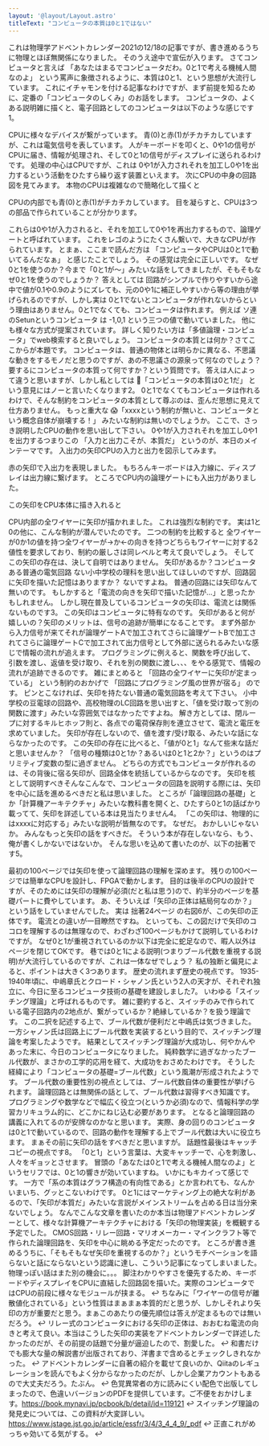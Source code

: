 ```yaml
---
layout: '@layout/Layout.astro'
titleText: "コンピュータの本質は0と1ではない"
---
```

これは物理学アドベントカレンダー2021の12/18の記事ですが、書き進めるうちに物理とほぼ無関係になりました。 そのうえ途中で宣伝が入ります。
さてコンピュータと言えば
「あなたはまるでコンピュータだわ。0と1で考える機械人間なのよ」
という罵声に象徴されるように、本質は0と1、という思想が大流行しています。 これにイチャモンを付ける記事なわけですが、まず前提を知るために、定番の「コンピュータのしくみ」のお話をします。
コンピュータの、よくある説明雑に描くと、電子回路としてのコンピュータは以下のような感じです1。


CPUに様々なデバイスが繋がっています。 青(0)と赤(1)がチカチカしていますが、これは電気信号を表しています。 人がキーボードを叩くと、0や1の信号がCPUに届き、情報が処理され、そして0と1の信号がディスプレイに送られるわけです。
処理の中心はCPUですが、これは
0や1が入力されそれを加工し0や1を出力するという活動をひたすら繰り返す装置といえます。
次にCPUの中身の回路図を見てみます。 本物のCPUは複雑なので簡略化して描くと


CPUの内部でも青(0)と赤(1)がチカチカしています。 目を凝らすと、CPUは3つの部品で作られていることが分かります。


これらは0や1が入力されると、それを加工して0や1を再出力するもので、論理ゲートと呼ばれています。 これをレゴのようにたくさん繋いで、大きなCPUが作られています。
とまぁ、ここまで読んだ方は 「コンピュータやCPUは0と1で動いてるんだなぁ」 と感じたことでしょう。 その感覚は完全に正しいです。
なぜ0と1を使うのか？今まで「0と1が～」みたいな話をしてきましたが、そもそもなぜ0と1を使うのでしょうか？ 答えとしては
回路がシンプルで作りやすいから途中で値が0.1や0.9のようにズレても、元の0や1に補正しやすいから等の理由が挙げられるのですが、しかし実は
0と1でないとコンピュータが作れないからという理由はありません。0と1でなくても、コンピュータは作れます。
例えば ソ連のSetunというコンピュータ は -1,0,1 という三つの値で動いていました。 他にも様々な方式が提案されています。 詳しく知りたい方は「多値論理・コンピュータ」でweb検索すると良いでしょう。
コンピュータの本質とは何か？さてここからが本題です。
コンピュータは、普通の物体とは明らかに異なる、不思議な動きをするモノだと思うのですが、あの不思議さの源泉って何なのでしょう？ 要するにコンピュータの本質って何ですか？という質問です。 答えは人によって違うと思いますが、しかし私としては
🤔「コンピュータの本質は0と1だ」
という意見にはノーと言いたくなります2。 0と1でなくてもコンピュータは作れるわけで、そんな制約をコンピュータの本質として尊ぶのは、歪んだ思想に見えて仕方ありません。 もっと重大な
😱「xxxxという制約が無いと、コンピュータという概念自体が崩壊する！」
みたいな制約は無いのでしょうか。 ここで、さっき説明したCPUの動作を思い出して下さい。
0や1が入力されそれを加工し0や1を出力するつまりこの
「入力と出力こそが、本質だ」
というのが、本日のメインテーマです。
入出力の矢印CPUの入力と出力を図示してみます。


赤の矢印で入出力を表現しました。 もちろんキーボードは入力線に、ディスプレイは出力線に繋げます。
ところでCPU内の論理ゲートにも入出力がありました。


この矢印をCPU本体に描き入れると


CPU内部の全ワイヤーに矢印が描かれました。 これは強烈な制約です。 実は1と0の他に、こんな制約が潜んでいたのです。 二つの制約を比較すると
全ワイヤーが0か1の値を持つ全ワイヤーが→か←の向きを持つどちらもワイヤーに対する2値性を要求しており、制約の厳しさは同レベルと考えて良いでしょう。 そしてこの矢印の存在は、決して自明ではありません。
 	矢印があるか？コンピュータ	ある普通の電気回路	ない小中学校の理科を思い出してほしいのですが、回路図に矢印を描いた記憶はありますか？ ないですよね。 普通の回路には矢印なんて無いのです。 もしかすると「電流の向きを矢印で描いた記憶が…」と思ったかもしれません。 しかし現在普及しているコンピュータの矢印は、電流とは関係ないものです3。 この矢印はコンピュータに特有なのです。
矢印があると何が嬉しいの？矢印のメリットは、信号の追跡が簡単になることです。
まず外部から入力信号が来てそれが論理ゲートAで加工されてさらに論理ゲートBで加工されてさらに論理ゲートCで加工されて出力信号として外部に送られるみたいな感じで情報の流れが追えます。 プログラミングに例えると、関数を呼び出して、引数を渡し、返値を受け取り、それを別の関数に渡し、、、をやる感覚で、情報の流れが追跡できるのです。 雑にまとめると
「回路の全ワイヤーに矢印が定まっている」
という制約のおかげで
「回路にプログラミング風の世界が宿る」
のです。
ピンとこなければ、矢印を持たない普通の電気回路を考えて下さい。 小中学校の豆電球の回路や、高校物理のLC回路を思い出すと、「値を受け取って別の関数に渡す」みたいな雰囲気ではなかったですよね。 解き方としては、閉ループに対するキルヒホッフ則と、各点での電荷保存則を連立させて、電流と電圧を求めていました。 矢印が存在しないので、値を渡す/受け取る、みたいな話にならなかったのです。
この矢印の存在に比べると、「値が0と1」なんて些末な話だと思いませんか？ 「信号の種類は0と1か？あるいは0と1と2か？」というのはプリミティブ変数の型に過ぎません。 どちらの方式でもコンピュータが作れるのは、その背後に宿る矢印が、回路全体を統括しているからなのです。
矢印を核として説明すべきそんなこんなで、コンピュータの回路を説明する際には、矢印を中心に話を進めるべきだと私は思いました。 ところが「論理回路の基礎」とか「計算機アーキテクチャ」みたいな教科書を開くと、ひたすら0と1の話ばかり載ってて、矢印を詳述している本は見当たりません4。 「この矢印は、物理的にはxxxxに対応する」みたいな説明が皆無なのです。
なぜだ。 おかしいじゃないか。 みんなもっと矢印の話をすべきだ。 そういう本が存在しないなら、もう、俺が書くしかないではないか。 そんな思いを込めて書いたのが、以下の拙著です5。

最初の100ページでは矢印を使って論理回路の理解を深めます。 残りの100ページでは簡単なCPUを設計し、FPGAで動かします。 目的は後半のCPUの設計ですが、そのためには矢印の理解が必須(だと私は思う)ので、約半分のページを基礎パートに費やしています。
あ、そういえば「矢印の正体は結局何なのか？」という話をしていませんでした。 実は 拙著24ページ の右図6が、この矢印の正体です。 電流との違いが一目瞭然ですね。 といっても、この図だけで矢印のココロを理解するのは無理なので、わざわざ100ページもかけて説明しているわけですが。
なぜ0と1が重視されているのか以下は完全に蛇足なので、暇人以外はページを閉じてOKです。
巷では0と1による説明(つまりブール代数を重視する説明)が大流行しているのですが、これは一体なぜでしょう？ 私の独断と偏見によると、ポイントは大きく3つあります。
歴史の流れまず歴史の視点です。 1935-1940年頃に、中嶋章氏とクロード・シャノン氏という2人の天才が、それぞれ独立に、今日に至るコンピュータ技術の基礎を建設しました7。 いわゆる「スイッチング理論」と呼ばれるものです。 雑に要約すると、スイッチのみで作られている電子回路内の2地点が、繋がっているか？絶縁しているか？を扱う理論です。 この二択を記述する上で、ブール代数が便利だと中嶋氏は気づきました。 一方シャノン氏は回路上にブール代数を実装するという目的で、スイッチング理論を考案したようです。
結果としてスイッチング理論が大成功し、何やかんやあった末に、今日のコンピュータになりました。 純粋数学に過ぎなかったブール代数が、まさかの工学的応用を経て、大成功をおさめたわけです。 そうした経緯により「コンピュータの基礎=ブール代数」という風潮が形成されたようです。
ブール代数の重要性別の視点としては、ブール代数自体の重要性が挙げられます。 論理回路とは無関係の話として、ブール代数は習得すべき知識です。 プログラミングや数学などで幅広く役立つ(というか必須)なので、情報科学の学習カリキュラム的に、どこかにねじ込む必要があります。 となると論理回路の講義に入れてるのが安牌なのかなと思います。 実際、身の回りのコンピュータは0と1で動いているので、回路の動作を理解する上でブール代数は大いに役立ちます。 まぁその前に矢印の話をすべきだと思いますが。
話題性最後はキャッチコピーの視点です8。 「0と1」という言葉は、大変キャッチーで、心を刺激し、人々をギョッとさせます。 冒頭の「あなたは0と1で考える機械人間なのよ」というセリフでは、0と1の響きが効いていますね。 いかにもキカイって感じです。 一方で「系の本質はグラフ構造の有向性である」とか言われても、なんかいまいち、グッとこないわけです。 0と1にはマーケティング上の絶大な利があるので、「矢印が本質だ」みたいな言説がメインストリームを占める日は当分来ないでしょう。
なんでこんな文章を書いたのか本当は物理アドベントカレンダーとして、様々な計算機アーキテクチャにおける「矢印の物理実装」を概観する予定でした。 CMOS回路・リレー回路・マリオメーカー・マインクラフト等で作られた論理回路を、矢印を中心に眺める予定だったのです。 ところが書き進めるうちに、「そもそもなぜ矢印を重視するのか？」というモチベーションを語らないと話にならないという認識に達し、こういう記事になってしまいました。 物理っぽい話はまた別の機会に。。。
脚注わかりやすさを優先するため、キーボードやディスプレイをCPUに直結した回路図を描いた。実際のコンピュータではCPUの前段に様々なモジュールが挟まる。 ↩
ちなみに「ワイヤーの信号が離散値化されている」という性質はまぁまぁ本質的だと思うが、しかしそれより矢印の方が重要だと思う。まぁこのあたりの優先順位は答えが定まるものでは無いだろう。 ↩
リレー式のコンピュータにおける矢印の正体は、おおむね電流の向きと考えて良い。本当はこうした矢印の実装をアドベントカレンダーで詳述したかったのだが、その前提の話題で分量が逼迫したので、割愛した。 ↩
和書だけでも膨大な量の解説書が出版されており、洋書まで含めるとチェックしきれなかった。 ↩
アドベントカレンダーに自著の紹介を載せて良いのか、Qiitaのレギュレーションを読んでもよく分からなかったのだが、しかし企業アカウントもあるので大丈夫だろう。たぶん。 ↩
色覚異常者の方に読みにくい配色で出版してしまったので、色違いバージョンのPDFを提供しています。ご不便をおかけします。https://book.mynavi.jp/pcbook/b/detail/id=119121 ↩
スイッチング理論の発見史については、この資料が大変詳しい。 https://www.jstage.jst.go.jp/article/essfr/3/4/3_4_4_9/_pdf ↩
正直これがめっちゃ効いてる気がする。 ↩